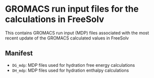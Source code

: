 # GROMACS run input files for the calculations in FreeSolv

This contains GROMACS run input (MDP) files associated with the most recent update of the GROMACS calculated values in FreeSolv

## Manifest

- `DG_mdp`: MDP files used for hydration free energy calculations
- `DH_mdp`: MDP files used for hydration enthalpy calculations
